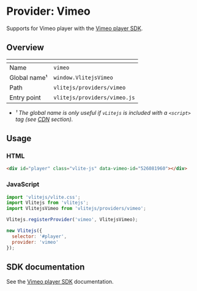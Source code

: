 # Provider: Vimeo

Supports for Vimeo player with the [Vimeo player SDK](https://developer.vimeo.com/player/sdk/basics).

## Overview

| <!-- -->          | <!-- -->                     |
| ----------------- | ---------------------------- |
| Name              | `vimeo`                      |
| Global name&sup1; | `window.VlitejsVimeo`        |
| Path              | `vlitejs/providers/vimeo`    |
| Entry point       | `vlitejs/providers/vimeo.js` |

- _&sup1; The global name is only useful if `vLitejs` is included with a `<script>` tag (see [CDN](../../../README.md#CDN) section)._

## Usage

### HTML

```html
<div id="player" class="vlite-js" data-vimeo-id="526081960"></div>
```

### JavaScript

```js
import 'vlitejs/vlite.css';
import Vlitejs from 'vlitejs';
import VlitejsVimeo from 'vlitejs/providers/vimeo';

Vlitejs.registerProvider('vimeo', VlitejsVimeo);

new Vlitejs({
  selector: '#player',
  provider: 'vimeo'
});
```

## SDK documentation

See the [Vimeo player SDK](https://developer.vimeo.com/player/sdk/basics) documentation.

